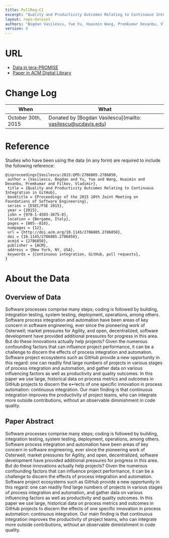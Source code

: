 ```yaml
---
title: PullReq-CI
excerpt: "Quality and Productivity Outcomes Relating to Continuous Integration in GitHub"
layout: repo-dataset
authors: "Bogdan Vasilescu, Yue Yu, Huaimin Wang, Premkumar Devanbu, Vladimir Filkov"
version: 4
---
```


# URL

* [Data in tera-PROMISE](https://terapromise.csc.ncsu.edu:8443/!/#repo/view/head/test-generation/pullreq)
* [Paper in ACM Digital Library](http://dl.acm.org/citation.cfm?id=2786850)

# Change Log

When | What
---- | ----
October 30th, 2015 | Donated by [Bogdan Vasilescu](mailto: vasilescu@ucdavis.edu)

# Reference

Studies who have been using the data (in any form) are required to include the following reference:

```
@inproceedings{Vasilescu:2015:QPO:2786805.2786850,
 author = {Vasilescu, Bogdan and Yu, Yue and Wang, Huaimin and Devanbu, Premkumar and Filkov, Vladimir},
 title = {Quality and Productivity Outcomes Relating to Continuous Integration in GitHub},
 booktitle = {Proceedings of the 2015 10th Joint Meeting on Foundations of Software Engineering},
 series = {ESEC/FSE 2015},
 year = {2015},
 isbn = {978-1-4503-3675-8},
 location = {Bergamo, Italy},
 pages = {805--816},
 numpages = {12},
 url = {http://doi.acm.org/10.1145/2786805.2786850},
 doi = {10.1145/2786805.2786850},
 acmid = {2786850},
 publisher = {ACM},
 address = {New York, NY, USA},
 keywords = {Continuous integration, GitHub, pull requests},
}
```

# About the Data

## Overview of Data

Software processes comprise many steps; coding is followed by building, integration testing, system testing, deployment,
operations, among others. Software process integration and automation have been areas of key concern in software engineering,
ever since the pioneering work of Osterweil; market pressures for Agility, and open, decentralized, software development
have provided additional pressures for progress in this area. But do these innovations actually help projects?
Given the numerous confounding factors that can influence project performance, it can be a challenge to discern the effects
of process integration and automation. Software project ecosystems such as GitHub provide a new opportunity in
this regard: one can readily find large numbers of projects in various stages of process integration and automation, and
gather data on various influencing factors as well as productivity and quality outcomes. In this paper we use large,
historical data on process metrics and outcomes in GitHub projects to discern the e↵ects of one specific innovation in
process automation: continuous integration. Our main finding is that continuous integration improves the productivity
of project teams, who can integrate more outside contributions, without an observable diminishment in code quality.

## Paper Abstract

Software processes comprise many steps; coding is followed by building, integration testing, system testing, deployment, operations, among others. Software process integration and automation have been areas of key concern in software engineering, ever since the pioneering work of Osterweil; market pressures for Agility, and open, decentralized, software development have provided additional pressures for progress in this area. But do these innovations actually help projects? Given the numerous confounding factors that can influence project performance, it can be a challenge to discern the effects of process integration and automation. Software project ecosystems such as GitHub provide a new opportunity in this regard: one can readily find large numbers of projects in various stages of process integration and automation, and gather data on various influencing factors as well as productivity and quality outcomes. In this paper we use large, historical data on process metrics and outcomes in GitHub projects to discern the effects of one specific innovation in process automation: continuous integration. Our main finding is that continuous integration improves the productivity of project teams, who can integrate more outside contributions, without an observable diminishment in code quality.
